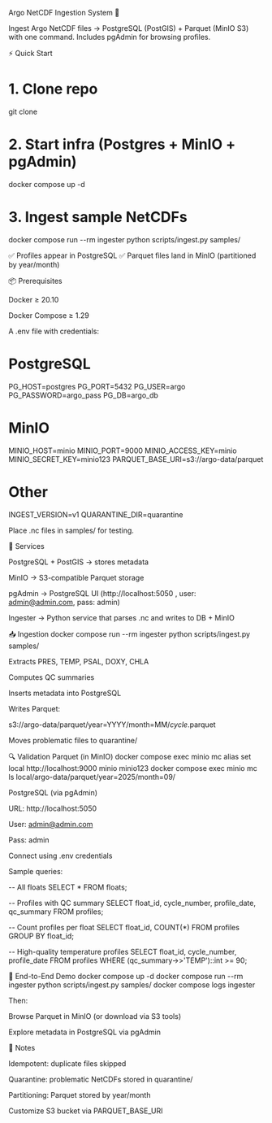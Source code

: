 Argo NetCDF Ingestion System 🚀

Ingest Argo NetCDF files → PostgreSQL (PostGIS) + Parquet (MinIO S3) with one command.
Includes pgAdmin for browsing profiles.

⚡ Quick Start
# 1. Clone repo
git clone 

# 2. Start infra (Postgres + MinIO + pgAdmin)
docker compose up -d

# 3. Ingest sample NetCDFs
docker compose run --rm ingester python scripts/ingest.py samples/


✅ Profiles appear in PostgreSQL
✅ Parquet files land in MinIO (partitioned by year/month)

📦 Prerequisites

Docker ≥ 20.10

Docker Compose ≥ 1.29

A .env file with credentials:

# PostgreSQL
PG_HOST=postgres
PG_PORT=5432
PG_USER=argo
PG_PASSWORD=argo_pass
PG_DB=argo_db

# MinIO
MINIO_HOST=minio
MINIO_PORT=9000
MINIO_ACCESS_KEY=minio
MINIO_SECRET_KEY=minio123
PARQUET_BASE_URI=s3://argo-data/parquet

# Other
INGEST_VERSION=v1
QUARANTINE_DIR=quarantine


Place .nc files in samples/ for testing.

🔧 Services

PostgreSQL + PostGIS → stores metadata

MinIO → S3-compatible Parquet storage

pgAdmin → PostgreSQL UI (http://localhost:5050
, user: admin@admin.com, pass: admin)

Ingester → Python service that parses .nc and writes to DB + MinIO

📥 Ingestion
docker compose run --rm ingester python scripts/ingest.py samples/


Extracts PRES, TEMP, PSAL, DOXY, CHLA

Computes QC summaries

Inserts metadata into PostgreSQL

Writes Parquet:

s3://argo-data/parquet/year=YYYY/month=MM/<float>_cycle_<n>.parquet


Moves problematic files to quarantine/

🔍 Validation
Parquet (in MinIO)
docker compose exec minio mc alias set local http://localhost:9000 minio minio123
docker compose exec minio mc ls local/argo-data/parquet/year=2025/month=09/

PostgreSQL (via pgAdmin)

URL: http://localhost:5050

User: admin@admin.com

Pass: admin

Connect using .env credentials

Sample queries:

-- All floats
SELECT * FROM floats;

-- Profiles with QC summary
SELECT float_id, cycle_number, profile_date, qc_summary FROM profiles;

-- Count profiles per float
SELECT float_id, COUNT(*) FROM profiles GROUP BY float_id;

-- High-quality temperature profiles
SELECT float_id, cycle_number, profile_date
FROM profiles
WHERE (qc_summary->>'TEMP')::int >= 90;

🎯 End-to-End Demo
docker compose up -d
docker compose run --rm ingester python scripts/ingest.py samples/
docker compose logs ingester


Then:

Browse Parquet in MinIO (or download via S3 tools)

Explore metadata in PostgreSQL via pgAdmin

📝 Notes

Idempotent: duplicate files skipped

Quarantine: problematic NetCDFs stored in quarantine/

Partitioning: Parquet stored by year/month

Customize S3 bucket via PARQUET_BASE_URI